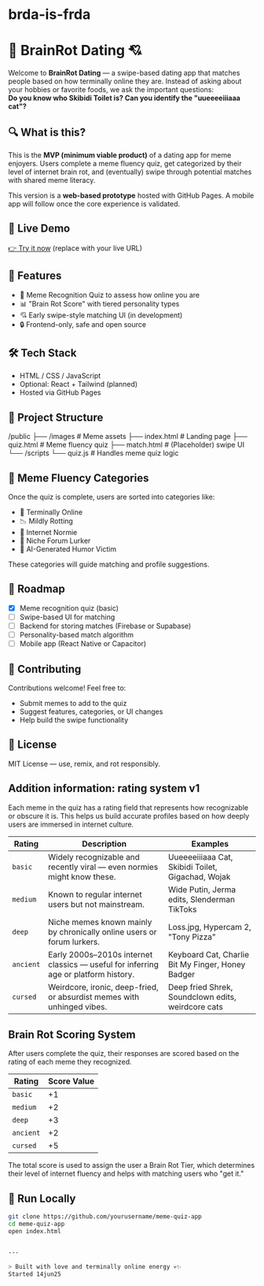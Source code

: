 # brda-is-frda
# 🧠 BrainRot Dating 💘

Welcome to **BrainRot Dating** — a swipe-based dating app that matches people based on how terminally online they are. Instead of asking about your hobbies or favorite foods, we ask the important questions:  
**Do you know who Skibidi Toilet is? Can you identify the "uueeeeiiiaaa cat"?**

## 🔍 What is this?

This is the **MVP (minimum viable product)** of a dating app for meme enjoyers. Users complete a meme fluency quiz, get categorized by their level of internet brain rot, and (eventually) swipe through potential matches with shared meme literacy.

This version is a **web-based prototype** hosted with GitHub Pages. A mobile app will follow once the core experience is validated.

## 🚀 Live Demo

[👉 Try it now](https://yourusername.github.io/brainrot-dating/) (replace with your live URL)

## 🧪 Features

- 🧠 Meme Recognition Quiz to assess how online you are
- 📊 "Brain Rot Score" with tiered personality types
- 💘 Early swipe-style matching UI (in development)
- 🔒 Frontend-only, safe and open source

## 🛠 Tech Stack

- HTML / CSS / JavaScript
- Optional: React + Tailwind (planned)
- Hosted via GitHub Pages

## 📂 Project Structure
/public
├── /images # Meme assets
├── index.html # Landing page
├── quiz.html # Meme fluency quiz
├── match.html # (Placeholder) swipe UI
└── /scripts
└── quiz.js # Handles meme quiz logic


## 🧩 Meme Fluency Categories

Once the quiz is complete, users are sorted into categories like:

- 🧟 Terminally Online
- 📉 Mildly Rotting
- 🐣 Internet Normie
- 🐸 Niche Forum Lurker
- 🤖 AI-Generated Humor Victim

These categories will guide matching and profile suggestions.

## 🧪 Roadmap

- [x] Meme recognition quiz (basic)
- [ ] Swipe-based UI for matching
- [ ] Backend for storing matches (Firebase or Supabase)
- [ ] Personality-based match algorithm
- [ ] Mobile app (React Native or Capacitor)

## 🤝 Contributing

Contributions welcome! Feel free to:
- Submit memes to add to the quiz
- Suggest features, categories, or UI changes
- Help build the swipe functionality

## 📜 License

MIT License — use, remix, and rot responsibly.

## Addition information: rating system v1
Each meme in the quiz has a rating field that represents how recognizable or obscure it is. This helps us build accurate profiles based on how deeply users are immersed in internet culture.

| Rating    | Description                                                                         | Examples                                           |
| --------- | ----------------------------------------------------------------------------------- | -------------------------------------------------- |
| `basic`   | Widely recognizable and recently viral — even normies might know these.             | Uueeeeiiiaaa Cat, Skibidi Toilet, Gigachad, Wojak  |
| `medium`  | Known to regular internet users but not mainstream.                                 | Wide Putin, Jerma edits, Slenderman TikToks        |
| `deep`    | Niche memes known mainly by chronically online users or forum lurkers.              | Loss.jpg, Hypercam 2, "Tony Pizza"                 |
| `ancient` | Early 2000s–2010s internet classics — useful for inferring age or platform history. | Keyboard Cat, Charlie Bit My Finger, Honey Badger  |
| `cursed`  | Weirdcore, ironic, deep-fried, or absurdist memes with unhinged vibes.              | Deep fried Shrek, Soundclown edits, weirdcore cats |


## Brain Rot Scoring System
After users complete the quiz, their responses are scored based on the rating of each meme they recognized.

| Rating    | Score Value |
| --------- | ----------- |
| `basic`   | +1          |
| `medium`  | +2          |
| `deep`    | +3          |
| `ancient` | +2          |
| `cursed`  | +5          |

The total score is used to assign the user a Brain Rot Tier, which determines their level of internet fluency and helps with matching users who "get it."


## 🧪 Run Locally

```bash
git clone https://github.com/yourusername/meme-quiz-app
cd meme-quiz-app
open index.html


---

> Built with love and terminally online energy 💀✨
Started 14jun25
